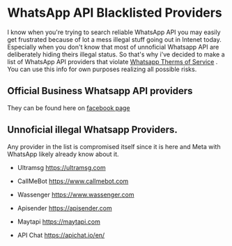 # WhatsApp API Blacklisted Providers

I know when you're trying to search reliable WhatsApp API you may easily get frustrated because of lot a mess illegal stuff going out in Intenet today. Especially when you don't know that most of unnoficial  Whatsapp API are deliberately hiding theirs illegal status.  So that's why i've decided to make a list of WhatsApp API providers that violate [Whatsapp Therms of Service](https://www.whatsapp.com/legal/terms-of-service) .  You can use this info for own purposes realizing all possible risks. 

## Official Business Whatsapp API providers
They can be found here on [facebook page](https://www.facebook.com/business/partner-directory/search?solution_type=messaging&platforms=whatsapp)

## Unnoficial illegal Whatsapp Providers. 
Any provider in the list is compromised itself since it is here and Meta with WhatsApp likely already know about it.

* Ultramsg  https://ultramsg.com
  
* CallMeBot https://www.callmebot.com
  
* Wassenger https://www.wassenger.com
  
* Apisender https://apisender.com
  
* Maytapi https://maytapi.com

* API Chat https://apichat.io/en/
